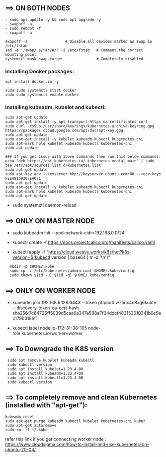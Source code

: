 ## ==> ON BOTH NODES
```
- sudo apt update -y && sudo apt upgrade -y
- swapoff -a
- sudo reboot -f
- swapoff -a
```
```
swapoff -a                 # Disable all devices marked as swap in /etc/fstab
sed -e '/swap/ s/^#*/#/' -i /etc/fstab   # Comment the correct mounting point
systemctl mask swap.target               # Completely disabled
```
### Installing Docker packages:
```
apt install docker.io -y
```
```
sudo sudo systemctl start docker
sudo sudo systemctl enable docker
```
### Installing kubeadm, kubelet and kubectl:
```
sudo apt-get update
sudo apt-get install -y apt-transport-https ca-certificates curl
sudo curl -fsSLo /usr/share/keyrings/kubernetes-archive-keyring.gpg https://packages.cloud.google.com/apt/doc/apt-key.gpg
sudo apt-get update
sudo apt-get install -y kubelet kubeadm kubectl kubernetes-cni
sudo apt-mark hold kubelet kubeadm kubectl kubernetes-cni
sudo apt update
```
```
### If you get issue with above commands then run this below commands:
echo "deb https://apt.kubernetes.io/ kubernetes-xenial main" | sudo tee /etc/apt/sources.list.d/kubernetes.list
sudo apt-get update
sudo apt-key adv --keyserver hkp://keyserver.ubuntu.com:80 --recv-keys FEEA9169307EA071
sudo apt-get update
sudo apt-get install -y kubelet kubeadm kubectl kubernetes-cni
sudo apt-mark hold kubelet kubeadm kubectl kubernetes-cni
sudo apt-get update
```
- sudo systemctl daemon-reload
## ==> ONLY ON MASTER NODE
- sudo kubeadm init --pod-network-cidr=192.168.0.0/24
- kubectl create -f https://docs.projectcalico.org/manifests/calico.yaml

- kubectl apply -f "https://cloud.weave.works/k8s/net?k8s-version=$(kubectl version | base64 | tr -d '\n')"
```
  mkdir -p $HOME/.kube
  sudo cp -i /etc/kubernetes/admin.conf $HOME/.kube/config
  sudo chown $(id -u):$(id -g) $HOME/.kube/config
```
## ==> ONLY ON WORKER NODE
- kubeadm join 192.168.6.128:6443 --token p0p5d0.w75nx4n8xg6ku5te \
        --discovery-token-ca-cert-hash sha256:7c84726ff5039d5caa6a347e508e7f04ddcf483153010341b0e5ac179b318ef1

- kubectl label node ip-172-31-38-105 node-role.kubernetes.io/worker=worker

## ==> To Downgrade the K8S version
```
 sudo apt remove kubelet kubeadm kubectl
 sudo kubectl version
 sudo apt install kubelet=1.23.4-00
 sudo apt install kubeadm=1.23.4-00
 sudo apt install kubectl=1.23.4-00
 sudo kubectl version
 ```


## ==> To completely remove and clean Kubernetes (installed with "apt-get"):
```
kubeadm reset
sudo apt-get purge kubeadm kubectl kubelet kubernetes-cni kube*   
sudo apt-get autoremove  
sudo rm -rf ~/.kube
```

refer this link if you get connecting worker node :  https://www.cloudsigma.com/how-to-install-and-use-kubernetes-on-ubuntu-20-04/
